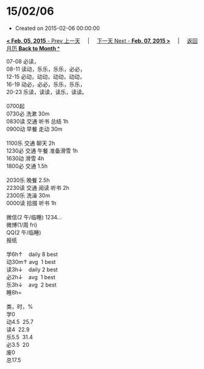# 15/02/06

- Created on 2015-02-06 00:00:00

[**< Feb. 05, 2015** - Prev 上一天](_archived/lifelogs/2015/02/d05.md) &nbsp; &nbsp; | &nbsp; &nbsp; [下一天 Next - **Feb. 07, 2015 >**](_archived/lifelogs/2015/02/d07.md) &nbsp; &nbsp; |  &nbsp; &nbsp; [返回月历 **Back to Month ^**](_archived/lifelogs/2015/02/index.md)
<br/><div>07-08 必读，</div><div>08-11 读动，乐乐，乐乐，必必，</div><div>12-15 必动，动动，动动，动动，</div><div>16-19 动必，必必，乐乐，乐乐，</div><div>20-23 乐读，读读，读乐，读读。</div><div><br/></div><div>0700起</div><div>0730必 洗漱 30m</div><div>0830读 交通 听书 总结 1h</div><div>0900动 早餐 走动 30m</div><div><br/></div><div>1100乐 交通 聊天 2h</div><div>1230必 交通 午餐 准备滑雪 1h</div><div>1630动 滑雪 4h</div><div>1800必 交通 1.5h</div><div><br/></div><div>2030乐 晚餐 2.5h</div><div>2230读 交通 阅读 听书 2h</div><div>2300乐 洗澡 30m</div><div>0000读 拾掇 听书 1h</div><div><br/></div><div>微信(2 午/临睡) 1234…</div><div>微博(1/周 fri)</div><div>QQ(2 午/临睡)</div><div>报纸</div><div><br/></div><div>学6h↑    daily 8 best</div><div>动30m↑ avg  1 best</div><div>读3h↓    daily 2 best</div><div>必2h↓    avg  1 best</div><div>乐3h↓    avg  2 best</div><div>睡8h=</div><div><br/></div><div>类，时，%</div><div>学0</div><div>动4.5  25.7</div><div>读4  22.9</div><div>乐5.5  31.4</div><div>必3.5  20</div><div>废0</div><div>总17.5</div>
